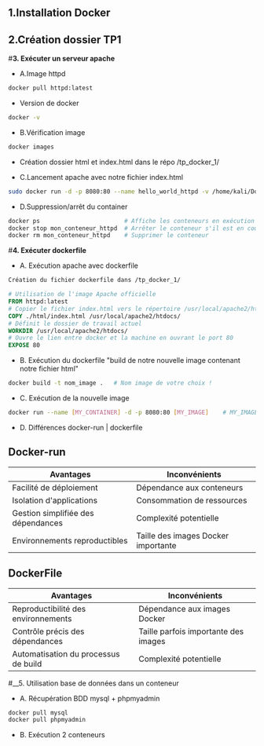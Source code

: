 ## 1.Installation Docker
## 2.Création dossier TP1
#__3. Exécuter un serveur apache__
- A.Image httpd
```bash
docker pull httpd:latest
```
- Version de docker
```bash
docker -v
```
- B.Vérification image
```bash
docker images
```
- Création dossier html et index.html dans le répo /tp_docker_1/

- C.Lancement apache avec notre fichier index.html
```bash
sudo docker run -d -p 8080:80 --name hello_world_httpd -v /home/kali/Documents/TP_Docker/TP_DOCKER_1/html/index>
```
- D.Suppression/arrêt du container
```bash
docker ps                        # Affiche les conteneurs en exécution (ps -a pour voir les conteneurs non éxécuté)
docker stop mon_conteneur_httpd  # Arrêter le conteneur s'il est en cours d'exécution
docker rm mon_conteneur_httpd    # Supprimer le conteneur
```

#__4. Exécuter dockerfile__
- A. Exécution apache avec dockerfile
```Dockerfile
Création du fichier dockerfile dans /tp_docker_1/

# Utilisation de l'image Apache officielle
FROM httpd:latest
# Copier le fichier index.html vers le répertoire /usr/local/apache2/htdocs/ du conteneur
COPY ./html/index.html /usr/local/apache2/htdocs/
# Définit le dossier de travail actuel
WORKDIR /usr/local/apache2/htdocs/
# Ouvre le lien entre docker et la machine en ouvrant le port 80
EXPOSE 80
```
- B. Exécution du dockerfile "build de notre nouvelle image contenant notre fichier html"
```bash
docker build -t nom_image .   # Nom image de votre choix !
```

- C. Exécution de la nouvelle image
```bash
docker run --name [MY_CONTAINER] -d -p 8080:80 [MY_IMAGE]    # MY_IMAGE = nom de votre image
```
- D. Différences docker-run | dockerfile
## Docker-run

| Avantages                         | Inconvénients                       |
| --------------------------------- | ----------------------------------- |
| Facilité de déploiement           | Dépendance aux conteneurs           |
| Isolation d'applications          | Consommation de ressources          |
| Gestion simplifiée des dépendances | Complexité potentielle              |
| Environnements reproductibles     | Taille des images Docker importante |

## DockerFile

| Avantages                            | Inconvénients                       |
| ------------------------------------ | ----------------------------------- |
| Reproductibilité des environnements  | Dépendance aux images Docker        |
| Contrôle précis des dépendances      | Taille parfois importante des images|
| Automatisation du processus de build | Complexité potentielle              |


#__5. Utilisation base de données dans un conteneur
- A. Récupération BDD mysql + phpmyadmin
```bash
docker pull mysql
docker pull phpmyadmin
```
- B. Exécution 2 conteneurs

